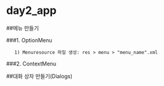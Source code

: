 # day2_app


##메뉴 만들기

###1. OptionMenu

       1) Menuresource 파일 생성: res > menu > "menu_name".xml

###2. ContextMenu



##대화 상자 만들기(Dialogs)
